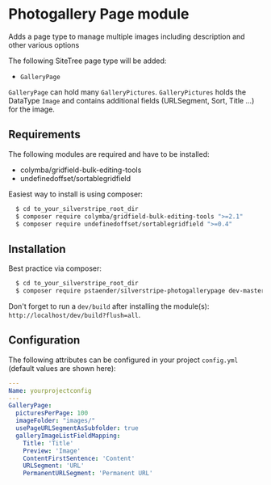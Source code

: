 # Photogallery Page module

Adds a page type to manage multiple images including description and other various options

The following SiteTree page type will be added:

  * `GalleryPage`

`GalleryPage` can hold many `GalleryPictures`. `GalleryPictures` holds the DataType `Image` and contains additional fields (URLSegment, Sort, Title …) for the image.

## Requirements

The following modules are required and have to be installed:

  * colymba/gridfield-bulk-editing-tools
  * undefinedoffset/sortablegridfield

Easiest way to install is using composer:

```sh
  $ cd to_your_silverstripe_root_dir
  $ composer require colymba/gridfield-bulk-editing-tools ">=2.1"
  $ composer require undefinedoffset/sortablegridfield ">=0.4"
```

## Installation

Best practice via composer:

```sh
  $ cd to_your_silverstripe_root_dir
  $ composer require pstaender/silverstripe-photogallerypage dev-master
```

Don't forget to run a `dev/build` after installing the module(s): `http://localhost/dev/build?flush=all`.

## Configuration

The following attributes can be configured in your project `config.yml` (default values are shown here):

```yml
---
Name: yourprojectconfig
---
GalleryPage:
  picturesPerPage: 100
  imageFolder: "images/"
  usePageURLSegmentAsSubfolder: true
  galleryImageListFieldMapping:
    Title: 'Title'
    Preview: 'Image'
    ContentFirstSentence: 'Content'
    URLSegment: 'URL'
    PermanentURLSegment: 'Permanent URL'
```
